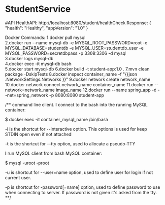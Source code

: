 # StudentService

#API
HealthAPI:
http://localhost:8080/student/healthCheck
Response:
    {
        "health": "Healthy",
        "appVersion": "1.0"
    }

Docker Commands:
1.docker pull mysql<br />
2.docker run --name mysql-db -e MYSQL_ROOT_PASSWORD=root -e MYSQL_DATABASE=studentdb -e MYSQL_USER=studentdb_user -e MYSQL_PASSWORD=secretdbpass -p 3308:3306 -d mysql<br />
3.docker logs mysql-db<br />
4.docker exec -it mysql-db bash<br />
5.docker start mysql-db
6.docker build -t student-app:1.0 .
7.mvn clean package -DskipTests
8.docker inspect container_name -f "{{json .NetworkSettings.Networks }}"
9.docker network create network_name
10.docker network connect network_name container_name
11.docker run --network=network_name image_name
12.docker run --name spring_app -d --net=spring_network -p 8080:8080 student-app 


/**
command line client.
I connect to the bash into the running MySQL container:

$ docker exec -it container_mysql_name /bin/bash

-i is the shortcut for --interactive option. This options is used for keep STDIN open even if not attached

-t is the shortcut for --tty option, used to allocate a pseudo-TTY

I run MySQL client from bash MySQL container:

$ mysql -uroot -proot

-u is shortcut for --user=name option, used to define user for login if not current user.

-p is shortcut for -password[=name] option, used to define password to use when connecting to server. If password is not given it's asked from the tty.
**/

